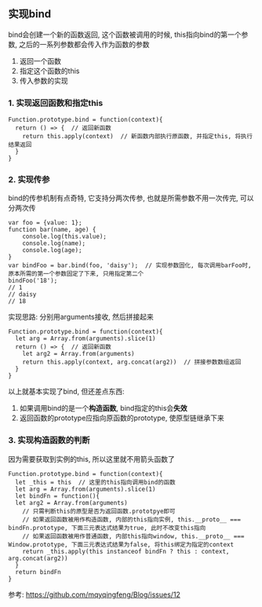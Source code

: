 ## 实现bind
bind会创建一个新的函数返回, 这个函数被调用的时候, this指向bind的第一个参数, 之后的一系列参数都会传入作为函数的参数<br>
1. 返回一个函数
2. 指定这个函数的this
3. 传入参数的实现
### 1. 实现返回函数和指定this
```
Function.prototype.bind = function(context){
  return () => {  // 返回新函数
    return this.apply(context)  // 新函数内部执行原函数, 并指定this, 将执行结果返回
  }
}
```
### 2. 实现传参
bind的传参机制有点奇特, 它支持分两次传参, 也就是所需参数不用一次传完, 可以分两次传
```
var foo = {value: 1};
function bar(name, age) {
    console.log(this.value);
    console.log(name);
    console.log(age);
}
var bindFoo = bar.bind(foo, 'daisy');  // 实现参数固化, 每次调用barFoo时, 原本所需的第一个参数固定了下来, 只用指定第二个
bindFoo('18');
// 1
// daisy
// 18
```
实现思路: 分别用arguments接收, 然后拼接起来
```
Function.prototype.bind = function(context){
  let arg = Array.from(arguments).slice(1)
  return () => {  // 返回新函数
    let arg2 = Array.from(arguments)
    return this.apply(context, arg.concat(arg2))  // 拼接参数数组返回
  }
}
```
以上就基本实现了bind, 但还差点东西: <br>
1. 如果调用bind的是一个**构造函数**, bind指定的this会**失效**
2. 返回函数的prototype应指向原函数的prototype, 使原型链继承下来
### 3. 实现构造函数的判断
因为需要获取到实例的this, 所以这里就不用箭头函数了
```
Function.prototype.bind = function(context){
  let _this = this  // 这里的this指向调用bind的函数
  let arg = Array.from(arguments).slice(1)
  let bindFn = function(){
  let arg2 = Array.from(arguments)
    // 只需判断this的原型是否为返回函数.prototpye即可
    // 如果返回函数被用作构造函数, 内部的this指向实例, this.__proto__ === bindFn.prototype, 下面三元表达式结果为true, 此时不改变this指向
    // 如果返回函数被用作普通函数, 内部this指向window, this.__proto__ === Window.prototype, 下面三元表达式结果为false, 将this绑定为指定的context
    return _this.apply(this instanceof bindFn ? this : context, arg.concat(arg2))
  }
  return bindFn
}
```



参考: https://github.com/mqyqingfeng/Blog/issues/12
